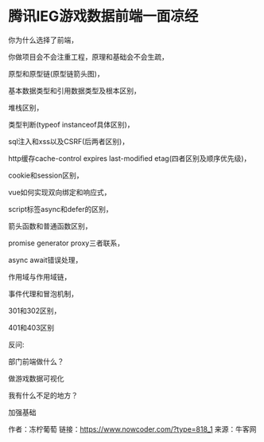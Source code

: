 # 腾讯IEG游戏数据前端一面凉经

你为什么选择了前端，

你做项目会不会注重工程，原理和基础会不会生疏，

原型和原型链(原型链箭头图)，

基本数据类型和引用数据类型及根本区别，

堆栈区别，

类型判断(typeof instanceof具体区别)，

sql注入和xss以及CSRF(后两者区别)，

http缓存cache-control expires last-modified etag(四者区别及顺序优先级)，

cookie和session区别，

vue如何实现双向绑定和响应式，

script标签async和defer的区别，

箭头函数和普通函数区别，

promise generator proxy三者联系，

async await错误处理， 

作用域与作用域链，

事件代理和冒泡机制，

301和302区别，

401和403区别

反问: 

部门前端做什么？

做游戏数据可视化

我有什么不足的地方？

加强基础



作者：冻柠葡萄
链接：https://www.nowcoder.com/?type=818_1
来源：牛客网